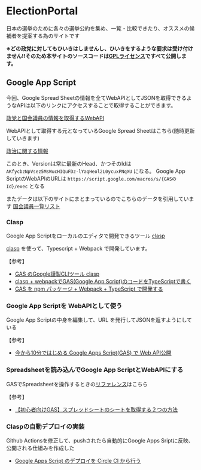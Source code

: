 # ElectionPortal
日本の選挙のために各々の選挙公約を集め、一覧・比較できたり、オススメの候補者を提案する為のサイトです

<b> ※どの政党に対してもひいきはしませんし、ひいきをするような要求は受け付けません!!そのため本サイトのソースコードは[GPLライセンス](https://ja.wikipedia.org/wiki/GNU_General_Public_License)ですべて公開します。 </b>

## Google App Script

今回、Google Spread Sheetの情報を全てWebAPIとしてJSONを取得できるようなAPIは以下のリンクにアクセスすることで取得することができます。

[政党と国会議員の情報を取得するWebAPI](https://script.google.com/macros/s/AKfycbwCZ54456sONL4wNYn-YZ79Ikc7NfAhVp53t3kY9rk/exec)

WebAPIとして取得する元となっているGoogle Spread Sheetはこちら(随時更新していきます)

[政治に関する情報](https://docs.google.com/spreadsheets/d/1SDLr2wmcfl80_I7fat6DZGZH4USGgQwIqQh4G-_qkqE/edit?usp=sharing)

このとき、Versionは常に最新のHead、かつそのIdは `AKfycbzNpVsez5MsWucHIQuFDz-lYaqHeol2L0ycuxPNqXU` になる。
Google App ScriptのWebAPIのURLは
`https://script.google.com/macros/s/{GASのId}/exec`
となる

またデータは以下のサイトにまとまっているのでこちらのデータを引用しています
[国会議員一覧リスト](https://democracy.minibird.jp/)

### Clasp

Google App Scriptをローカルのエディタで開発できるツール [clasp](https://github.com/google/clasp/)

[clasp](https://github.com/google/clasp/) を使って、Typescript + Webpack で開発しています。

【参考】
* [GAS のGoogle謹製CLIツール clasp](https://qiita.com/HeRo/items/4e65dcc82783b2766c03)
* [clasp + webpackでGAS(Google App Script)のコードをTypeScriptで書く](https://wp-kyoto.net/clasp-gas-typescript-webpack/)
* [GAS を npm パッケージ + Webpack + TypeScript で開発する](https://qiita.com/shohei_ot/items/7b26461359068a192b96)

### Google App Scriptを WebAPIとして使う

Google App Scriptの中身を編集して、URL を発行してJSONを返すようにしている

【参考】
* [今から10分ではじめる Google Apps Script(GAS) で Web API公開](https://qiita.com/riversun/items/c924cfe70e16ee3fe3ba)


### Spreadsheetを読み込んでGoogle App ScriptとWebAPIにする

GASでSpreadsheetを操作するときの[リファレンス](https://developers.google.com/apps-script/reference/spreadsheet/sheet)はこちら

【参考】
* [【初心者向けGAS】スプレッドシートのシートを取得する２つの方法](https://tonari-it.com/gas-spreadsheet-get-sheet/)

### Claspの自動デプロイの実装

Github Actionsを修正して、pushされたら自動的にGoogle Apps Sriptに反映、公開される仕組みを作成した

 * [Google Apps Script のデプロイを Circle CI から行う](https://qiita.com/howdy39/items/2c21251331e011d04512)